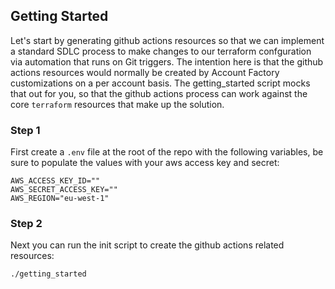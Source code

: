 ## Getting Started
Let's start by generating github actions resources so that we can implement a standard SDLC process to make changes to our terraform confguration via automation that runs on Git triggers. The intention here is that the github actions resources would normally be created by Account Factory customizations on a per account basis. The getting_started script mocks that out for you, so that the github actions process can work against the core `terraform` resources that make up the solution.

### Step 1
First create a `.env` file at the root of the repo with the following variables, be sure to populate the values with your aws access key and secret:
```
AWS_ACCESS_KEY_ID=""
AWS_SECRET_ACCESS_KEY=""
AWS_REGION="eu-west-1"
```

### Step 2
Next you can run the init script to create the github actions related resources:
```
./getting_started
```